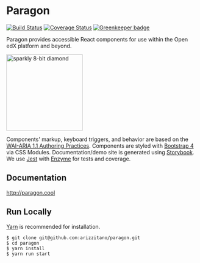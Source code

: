 # Paragon

[![Build Status](https://travis-ci.org/edx/paragon.svg?branch=master)](https://travis-ci.org/edx/paragon) [![Coverage Status](https://coveralls.io/repos/github/edx/paragon/badge.svg?branch=master)](https://coveralls.io/github/edx/paragon?branch=master) [![Greenkeeper badge](https://badges.greenkeeper.io/edx/paragon.svg)](https://greenkeeper.io/)

Paragon provides accessible React components for use within the Open edX platform and beyond.

<img src="http://i.imgur.com/uxTl3L3.gif" width="200" alt="sparkly 8-bit diamond" />

Components' markup, keyboard triggers, and behavior are based on the [WAI-ARIA 1.1 Authoring Practices](https://www.w3.org/TR/wai-aria-practices-1.1/). Components are styled with [Bootstrap 4](https://v4-alpha.getbootstrap.com/) via CSS Modules. Documentation/demo site is generated using [Storybook](https://github.com/storybooks/storybook). We use [Jest](https://facebook.github.io/jest/) with [Enzyme](https://github.com/airbnb/enzyme) for tests and coverage.

## Documentation

http://paragon.cool

## Run Locally

[Yarn](https://yarnpkg.com) is recommended for installation.

```
$ git clone git@github.com:arizzitano/paragon.git
$ cd paragon
$ yarn install
$ yarn run start
```
